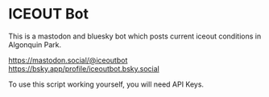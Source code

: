 ICEOUT Bot
===================

This is a mastodon and bluesky bot which posts current iceout conditions in Algonquin Park.

https://mastodon.social/@iceoutbot
https://bsky.app/profile/iceoutbot.bsky.social

To use this script working yourself, you will need API Keys.


